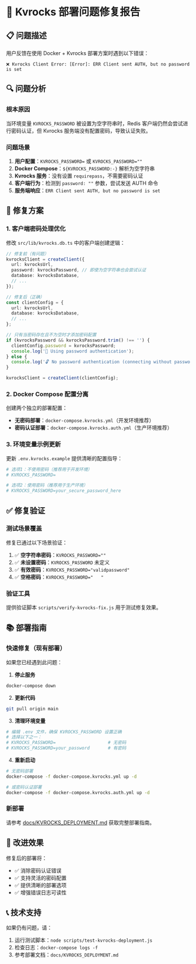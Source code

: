 # 🐛 Kvrocks 部署问题修复报告

## 📋 问题描述

用户反馈在使用 Docker + Kvrocks 部署方案时遇到以下错误：

```
❌ Kvrocks Client Error: [Error]: ERR Client sent AUTH, but no password is set
```

## 🔍 问题分析

### 根本原因

当环境变量 `KVROCKS_PASSWORD` 被设置为空字符串时，Redis 客户端仍然会尝试进行密码认证，但 Kvrocks 服务端没有配置密码，导致认证失败。

### 问题场景

1. **用户配置**：`KVROCKS_PASSWORD=` 或 `KVROCKS_PASSWORD=""`
2. **Docker Compose**：`${KVROCKS_PASSWORD:-}` 解析为空字符串
3. **Kvrocks 服务**：没有设置 `requirepass`，不需要密码认证
4. **客户端行为**：检测到 `password: ""` 参数，尝试发送 AUTH 命令
5. **服务端响应**：`ERR Client sent AUTH, but no password is set`

## 🔧 修复方案

### 1. 客户端密码处理优化

修改 `src/lib/kvrocks.db.ts` 中的客户端创建逻辑：

```typescript
// 修复前（有问题）
kvrocksClient = createClient({
  url: kvrocksUrl,
  password: kvrocksPassword, // 即使为空字符串也会尝试认证
  database: kvrocksDatabase,
  // ...
});

// 修复后（正确）
const clientConfig = {
  url: kvrocksUrl,
  database: kvrocksDatabase,
  // ...
};

// 只有当密码存在且不为空时才添加密码配置
if (kvrocksPassword && kvrocksPassword.trim() !== '') {
  clientConfig.password = kvrocksPassword;
  console.log('🔐 Using password authentication');
} else {
  console.log('🔓 No password authentication (connecting without password)');
}

kvrocksClient = createClient(clientConfig);
```

### 2. Docker Compose 配置分离

创建两个独立的部署配置：

- **无密码部署**：`docker-compose.kvrocks.yml`（开发环境推荐）
- **密码认证部署**：`docker-compose.kvrocks.auth.yml`（生产环境推荐）

### 3. 环境变量示例更新

更新 `.env.kvrocks.example` 提供清晰的配置指导：

```bash
# 选项1：不使用密码（推荐用于开发环境）
# KVROCKS_PASSWORD=

# 选项2：使用密码（推荐用于生产环境）
# KVROCKS_PASSWORD=your_secure_password_here
```

## ✅ 修复验证

### 测试场景覆盖

修复已通过以下场景验证：

1. ✅ **空字符串密码**：`KVROCKS_PASSWORD=""`
2. ✅ **未设置密码**：`KVROCKS_PASSWORD` 未定义
3. ✅ **有效密码**：`KVROCKS_PASSWORD="validpassword"`
4. ✅ **空格密码**：`KVROCKS_PASSWORD="   "`

### 验证工具

提供验证脚本 `scripts/verify-kvrocks-fix.js` 用于测试修复效果。

## 📚 部署指南

### 快速修复（现有部署）

如果您已经遇到此问题：

1. **停止服务**

```bash
docker-compose down
```

2. **更新代码**

```bash
git pull origin main
```

3. **清理环境变量**

```bash
# 编辑 .env 文件，确保 KVROCKS_PASSWORD 设置正确
# 选择以下之一：
# KVROCKS_PASSWORD=                    # 无密码
# KVROCKS_PASSWORD=your_password       # 有密码
```

4. **重新启动**

```bash
# 无密码部署
docker-compose -f docker-compose.kvrocks.yml up -d

# 或密码认证部署
docker-compose -f docker-compose.kvrocks.auth.yml up -d
```

### 新部署

请参考 [docs/KVROCKS_DEPLOYMENT.md](../docs/KVROCKS_DEPLOYMENT.md) 获取完整部署指南。

## 🚀 改进效果

修复后的部署将：

- ✅ 消除密码认证错误
- ✅ 支持灵活的密码配置
- ✅ 提供清晰的部署选项
- ✅ 增强错误日志可读性

## 📞 技术支持

如果仍有问题，请：

1. 运行测试脚本：`node scripts/test-kvrocks-deployment.js`
2. 检查日志：`docker-compose logs -f`
3. 参考部署文档：`docs/KVROCKS_DEPLOYMENT.md`

